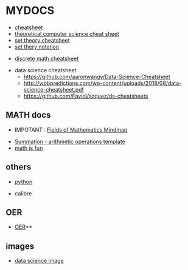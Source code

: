 # MYDOCS
* [cheatsheet](cheatsheet)
* [theoretical computer science cheat sheet](https://www.tug.org/texshowcase/cheat.pdf)
* [set theory cheatsheet](https://3.bp.blogspot.com/-Y8-5C4B-9qs/W_VMSJfFhrI/AAAAAAAACyE/onfwtg7zj74u03PTw36Pj_vWY6UkvH9DACLcBGAs/s1600/Set-Theory-min.png)
* [set thery notation](https://www.mathsisfun.com/sets/symbols.html)
- [discrete math cheatsheet](https://cs.slu.edu/~chambers/spring10/135/cheatsheet.pdf)
* data science cheatsheet
    * https://github.com/aaronwangy/Data-Science-Cheatsheet
    * http://wbbpredictions.com/wp-content/uploads/2018/08/data-science-cheatsheet.pdf
    * https://github.com/FavioVazquez/ds-cheatsheets

## MATH docs
* IMPOTANT : [Fields of Mathematics Mindmap](http://www.gogeometry.com/education/mathematics_fields_mind_map.html)
- [Summation - arithmetic operations template](https://en.wikipedia.org/wiki/Summation)
- [math is fun](math-is-fun)

## others
* [python](python-docs)
- calibre

## OER
- [OER](OER)**

## images
- [data science image](https://scontent.fsgn5-6.fna.fbcdn.net/v/t1.0-9/149652123_1870991349722919_994929729128261991_o.jpg?_nc_cat=109&ccb=3&_nc_sid=730e14&_nc_ohc=CiJJrL7ThdwAX_sHJZC&_nc_ht=scontent.fsgn5-6.fna&oh=9bd0aa7b969bef652c8d1e2247a2a7e2&oe=604E2723)
